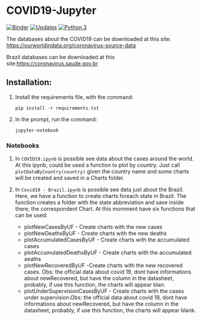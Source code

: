 # COVID19-Jupyter

[![Binder](https://mybinder.org/badge_logo.svg)](https://mybinder.org/v2/gh/WanderWashington/COVID19-Jupyter/master)
[![Updates](https://pyup.io/repos/github/WanderWashington/COVID19-Jupyter/shield.svg)](https://pyup.io/repos/github/WanderWashington/COVID19-Jupyter/)
[![Python 3](https://pyup.io/repos/github/WanderWashington/COVID19-Jupyter/python-3-shield.svg)](https://pyup.io/repos/github/WanderWashington/COVID19-Jupyter/)


The databases about the COVID19 can be downloaded at this site: https://ourworldindata.org/coronavirus-source-data

Brazil databases can be downloaded at this site:https://coronavirus.saude.gov.br


## Installation:
1.  Install the requirements file, with the command:

    ```pip install -r requirements.txt```

2.  In the prompt, run the command:

    ```jupyter-notebook```


### Notebooks
1.   In ```COVID19.ipynb``` is possible see data about the cases around the world. At this ipynb, could be used a function to plot by country. Just call ```plotDataByCountry(country)``` given the country name and some charts will be created and saved in a Charts folder.

2.  In ```Covid19 - Brazil.ipynb``` is possible see data just about the Brazil. Here, we have a function to create charts foreach state in Brazil. The function creates a folder with the state abbreviation and save inside there, the correspondent Chart. At this momment have six functions that can be used:
    * plotNewCasesByUF  - Create charts with the  new cases
    * plotNewDeathsByUF - Create charts with the  new deaths
    * plotAccumulatedCasesByUF - Create charts with the accumulated cases
    * plotAccumulatedDeathsByUF - Create charts with the  accumulated aeaths
    * plotNewRecoveredByUF -Create charts with the new recovered cases. Obs: the official data about covid 19, dont have informations about newRecovered, but have the column in the datasheet, probably, if use this function, the charts will appear blan.
    * plotUnderSupervisionCasesByUF - Create charts with the cases under supervision.Obs: the official data about covid 19, dont have informations about newRecovered, but have the column in the datasheet, probably, if use this function, the charts will appear blank.
 
 
  
